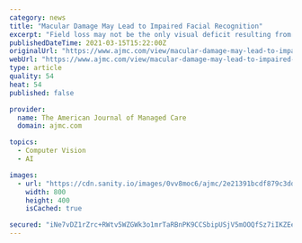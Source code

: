 ```yaml
---
category: news
title: "Macular Damage May Lead to Impaired Facial Recognition"
excerpt: "Field loss may not be the only visual deficit resulting from macular damage while resulting functional losses may impair facial recognition, according to new research published in JAMA Ophthalmology."
publishedDateTime: 2021-03-15T15:22:00Z
originalUrl: "https://www.ajmc.com/view/macular-damage-may-lead-to-impaired-facial-recognition"
webUrl: "https://www.ajmc.com/view/macular-damage-may-lead-to-impaired-facial-recognition"
type: article
quality: 54
heat: 54
published: false

provider:
  name: The American Journal of Managed Care
  domain: ajmc.com

topics:
  - Computer Vision
  - AI

images:
  - url: "https://cdn.sanity.io/images/0vv8moc6/ajmc/2e21391bcdf879c3dd1d941a142b57ce5cdb2b19-800x400.jpg?auto=format"
    width: 800
    height: 400
    isCached: true

secured: "iNe7vDZ1rZrc+RWtv5WZGWk3o1mrTaRBnPK9CCSbipUSjV5mOOQfSz7iIKZEeFr8bVPgMoz9N82FDX3lP5Z+kQOoUFvcQdRRKp/YAwGWpBe2HXAMSWSbHvxrmRt5+tHxL6RCdks+lb6/jxYzPCnRqz21j0EkSTiiMsvUyCuUceZIh1dApkDovFUbdjrcrxZyzDGadELuacpDfTu8za3FySWZR5GnXmEZQuO5ikcV/ACn+hr2i2DYsX6TjfyeCAYgleZxtmOUkIUPiQgGvxZqf3v3SwYAIdeomh3Czb8BtQxZpcx5Q7AOT4mxUkaNXrOlnsSNx1QjIAFkASWE0rwYcUgarouAU+FkjF5MpnMEpKg=;s9yzjsm42J1ZNkm0T68xrQ=="
---
```


